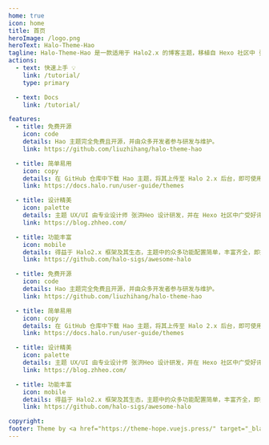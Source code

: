 ```yaml
---
home: true
icon: home
title: 首页
heroImage: /logo.png
heroText: Halo-Theme-Hao
tagline: Halo-Theme-Hao 是一款适用于 Halo2.x 的博客主题，移植自 Hexo 社区中 张洪Heo 对 Hexo-Theme-Butterfly 主题的魔改版本
actions:
  - text: 快速上手 💡
    link: /tutorial/
    type: primary

  - text: Docs
    link: /tutorial/

features:
  - title: 免费开源
    icon: code
    details: Hao 主题完全免费且开源，并由众多开发者参与研发与维护。
    link: https://github.com/liuzhihang/halo-theme-hao

  - title: 简单易用
    icon: copy
    details: 在 GitHub 仓库中下载 Hao 主题，将其上传至 Halo 2.x 后台，即可使用。
    link: https://docs.halo.run/user-guide/themes

  - title: 设计精美
    icon: palette
    details: 主题 UX/UI 由专业设计师 张洪Heo 设计研发，并在 Hexo 社区中广受好评。
    link: https://blog.zhheo.com/

  - title: 功能丰富
    icon: mobile
    details: 得益于 Halo2.x 框架及其生态，主题中的众多功能配置简单，丰富齐全，即插即用，灵活优雅。
    link: https://github.com/halo-sigs/awesome-halo

  - title: 免费开源
    icon: code
    details: Hao 主题完全免费且开源，并由众多开发者参与研发与维护。
    link: https://github.com/liuzhihang/halo-theme-hao

  - title: 简单易用
    icon: copy
    details: 在 GitHub 仓库中下载 Hao 主题，将其上传至 Halo 2.x 后台，即可使用。
    link: https://docs.halo.run/user-guide/themes

  - title: 设计精美
    icon: palette
    details: 主题 UX/UI 由专业设计师 张洪Heo 设计研发，并在 Hexo 社区中广受好评。
    link: https://blog.zhheo.com/

  - title: 功能丰富
    icon: mobile
    details: 得益于 Halo2.x 框架及其生态，主题中的众多功能配置简单，丰富齐全，即插即用，灵活优雅。
    link: https://github.com/halo-sigs/awesome-halo

copyright:
footer: Theme by <a href="https://theme-hope.vuejs.press/" target="_blank">VuePress Theme Hope</a> | MIT Licensed, Copyright © 2022-present Mr.Hope
---
```

